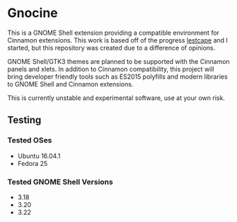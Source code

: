 # Gnocine

This is a GNOME Shell extension providing a compatible environment for Cinnamon extensions. This work is based off of the progress [lestcape](https://github.com/lestcape/gnocine) and I started, but this repository was created due to a difference of opinions.

GNOME Shell/GTK3 themes are planned to be supported with the Cinnamon panels and xlets. In addition to Cinnamon compatibility, this project will bring developer friendly tools such as ES2015 polyfills and modern libraries to GNOME Shell and Cinnamon extensions.

This is currently unstable and experimental software, use at your own risk.

## Testing

### Tested OSes

  * Ubuntu 16.04.1
  * Fedora 25

### Tested GNOME Shell Versions

  * 3.18
  * 3.20
  * 3.22


